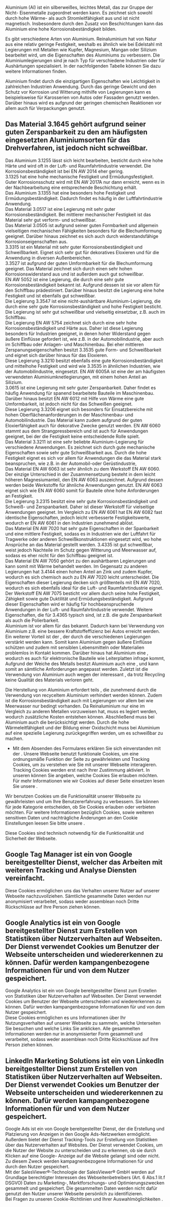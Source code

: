 Aluminium (Al) ist ein silberweißes, leichtes Metall, das zur Gruppe der Nicht-
Eisenmetalle zugeordnet werden kann. Es zeichnet sich sowohl durch hohe Wärme-
als auch Stromleitfähigkeit aus und ist nicht magnetisch. Insbesondere durch den
Zusatz von Beschichtungen kann das Aluminium eine hohe Korrosionsbeständigkeit
bilden.

Es gibt verschiedene Arten von Aluminium. Reinaluminium hat von Natur aus eine
relativ geringe Festigkeit, weshalb es ähnlich wie bei Edelstahl mit Legierungen
mit Metallen wie Kupfer, Magnesium, Mangan oder Silizium bearbeitet wird, um die
Eigenschaften des Aluminiums zu verbessern. Die Aluminiumlegierungen sind je
nach Typ für verschiedene Industrien oder für Aushärtungen spezialisiert. In der
nachfolgenden Tabelle können Sie dazu weitere Informationen finden.

Aluminium findet durch die einzigartigen Eigenschaften wie Leichtigkeit in
zahlreichen Industrien Anwendung. Durch das geringe Gewicht und den Schutz vor
Korrosion und Witterung mithilfe von Legierungen kann es beispielsweise für
Karosserien von Autos oder Fassaden genutzt werden. Darüber hinaus wird es
aufgrund der geringen chemischen Reaktionen vor allem auch für Verpackungen
genutzt.

Das Material 3.1645 gehört aufgrund seiner guten Zerspanbarkeit zu den am
häufigsten eingesetzten Aluminiumsorten für das Drehverfahren, ist jedoch nicht
schweißbar.  
---  
Das Aluminium 3.1255 lässt sich leicht bearbeiten, besticht durch eine hohe
Härte und wird oft in der Luft- und Raumfahrtindustrie verwendet. Die
Korrosionsbeständigkeit ist bei EN AW 2014 eher gering.  
3.1325 hat eine hohe mechanische Festigkeit und Ermüdungsfestigkeit. Guter
Korrosionsschutz wird mit EN AW 2017A nur dann erreicht, wenn es in der
Nachbearbeitung eine entsprechende Beschichtung erhält.  
Das Aluminium 3.1355 hat eine besonders hohe Festigkeit und
Ermüdungsbeständigkeit. Dadurch findet es häufig in der Luftfahrtindustrie
Anwendung.  
Das Material 3.0517 ist eine Legierung mit sehr guter Korrosionsbeständigkeit.
Bei mittlerer mechanischer Festigkeit ist das Material sehr gut verform- und
schweißbar.  
Das Material 3.0505 ist aufgrund seiner guten Formbarkeit und allgemein
vielseitigen mechanischen Fähigkeiten besonders für die Blechumformung geeignet.
Darüber hinaus zeichnet es sich auch durch widerstandsfähige
Korrosionseigenschaften aus.  
3.3315 ist ein Material mit sehr guter Korrosionsbeständigkeit und
Schweißbarkeit. Eignet sich sehr gut für dekoratives Eloxieren und für die
Anwendung in diversen Außenbereichen.  
3.3527 ist aufgrund der guten Umformbarkeit für die Blechumformung geeignet. Das
Material zeichnet sich durch einen sehr hohen Korrosionswiderstand aus und ist
außerdem auch gut schweißbar.  
EN AW 5052 ist eine Legierung, die durch eine sehr gute Korrosionsbeständigkeit
bekannt ist. Aufgrund dessen ist sie vor allem für den Schiffbau prädestiniert.
Darüber hinaus besitzt die Legierung eine hohe Festigkeit und ist ebenfalls gut
schweißbar.  
Die Legierung 3.3547 ist eine nicht-aushärtbare Aluminium-Legierung, die durch
eine sehr gute Korrosionsbeständigkeit und hohe Festigkeit besticht. Die
Legierung ist sehr gut schweißbar und vielseitig einsetzbar, z.B. auch im
Schiffbau.  
Die Legierung EN AW 5754 zeichnet sich durch eine sehr hohe
Korrosionsbeständigkeit und Härte aus. Daher ist diese Legierung besonders für
Industrien geeignet, in denen hoher Widerstand gegen äußere Einflüsse gefordert
ist, wie z.B. in der Automobilindustrie, aber auch im Schiffbau oder Anlagen-
und Maschinenbau. Bei eher mittleren Zerspanungseigenschaften besitzt 3.3535
gute Form- und Schweißbarkeit und eignet sich darüber hinaus für das Eloxieren.  
Diese Legierung 3.3210 besitzt ebenfalls eine gute Korrosionsbeständigkeit und
mittelhohe Festigkeit und wird wie 3.3535 in ähnlichen Industrien, wie der
Automobilindustrie, eingesetzt. EN AW 6005A ist eine der am häufigsten
verwendeten Aluminiumknetlegierungen, mit einem hohen Anteil an Silizium.  
3.0615 ist eine Legierung mit sehr guter Zerspanbarkeit. Daher findet es häufig
Anwendung für spanend bearbeitete Bauteile im Maschinenbau. Darüber hinaus
besitzt EN AW 6012 mit Hilfe von Wärme eine gute Umformbarkeit, ist jedoch nicht
für das Schweißen geeignet.  
Diese Legierung 3.3206 eignet sich besonders für Einsatzbereiche mit hohen
Oberflächenanforderungen in der Maschinenbau- und Automobilindustrie. Das
Material kann zudem aufgrund der guten Eloxierfähigkeit auch für dekorative
Zwecke genutzt werden. EN AW 6060 stammt aus dem Strangpressbereich und ist auch
für Anwendungen geeignet, bei der die Festigkeit keine entscheidende Rolle
spielt.  
Das Material 3.3211 ist eine sehr beliebte Aluminium-Legierung für verschiedene
Anwendungen. Es zeichnet sich durch gute mechanische Eigenschaften sowie sehr
gute Schweißbarkeit aus. Durch die hohe Festigkeit eignet es sich vor allem für
Anwendungen die das Material stark beanspruchen, wie z.B. in der Automobil-oder
Gerüstindustrie,  
Das Material EN AW 6063 ist sehr ähnlich zu dem Werkstoff EN AW 6060. Der
einzige Unterschied in der Zusammensetzung besteht in dem leicht höheren
Magnesiumanteil, den EN AW 6063 auszeichnet. Aufgrund dessen werden beide
Werkstoffe für ähnliche Anwendungen genutzt. EN AW 6063 eignet sich wie EN AW
6060 somit für Bauteile ohne hohe Anforderungen an Festigkeit.  
Die Legierung 3.2315 besitzt eine sehr gute Korrosionsbeständigkeit und Schweiß-
und Zerspanbarkeit. Daher ist dieser Werkstoff für vielseitige Anwendungen
geeignet. Im Vergleich zu EN AW 6061 hat EN AW 6082 fast identische
Eigenschaften, jedoch leicht verbesserte Festigkeitswerte, wodurch er EN AW 6061
in den Industrien zunehmend ablöst.  
Das Material EN AW 7020 hat sehr gute Eigenschaften in der Spanbarkeit und eine
mittlere Festigkeit, sodass es in Industrien wie der Luftfahrt für Tragwerke
oder anderen Schweißkonstruktionen eingesetzt wird, wo hohe Ansprüche an das
Material gestellt werden. 3.4335 ist gut schweißbar, weist jedoch Nachteile im
Schutz gegen Witterung und Meerwasser auf, sodass es eher nicht für den
Schiffbau geeignet ist.  
Das Material EN AW 7050 gehört zu den aushärtbaren Legierungen und kann somit
mit Wärme behandelt werden. Im Gegensatz zu anderen Legierungen hat 3.4144 einen
hohen Anteil an Zink und zudem Kupfer, wodurch es sich chemisch auch zu EN AW
7020 leicht unterscheidet. Die Eigenschaften dieser Legierung decken sich
größtenteils mit EN AW 7020, wodurch es sich ebenfalls ideal für die Luft- und
Raumfahrtindustrie eignet.  
Der Werkstoff EN AW 7075 besticht vor allem durch seine hohe Festigkeit,
Zähigkeit sowie gute Duktilität und Ermüdungsbeständigkeit. Aufgrund dieser
Eigenschaften wird er häufig für hochbeanspruchende Anwendungen in der Luft- und
Raumfahrtindustrie verwendet. Weitere Eigenschaften, die für 3.4365 typisch
sind, ist z.B. die gute Zerspanbarkeit als auch die Polierbarkeit.  
Aluminium ist vor allem für das bekannt. Dadurch kann bei Verwendung von
Aluminium z.B. eine bessere Kraftstoffeffizienz bei Autos erreicht werden. Ein
weiterer Vorteil ist der , der durch die verschiedenen Legierungen verstärkt
werden kann. Somit kann Aluminium gegen äußere Einflüsse schützen und zudem mit
sensiblen Lebensmitteln oder Materialien problemlos in Kontakt kommen. Darüber
hinaus hat Aluminium eine , wodurch es auch für elektronische Bauteile wie
Leiterplatten infrage kommt, Aufgrund der Weiche des Metalls besitzt Aluminium
auch eine , und kann somit an sämtliche Anforderungen angepasst werden. Zuletzt
ist die Verwendung von Aluminium auch wegen der interessant , da trotz Recycling
keine Qualität des Materials verloren geht.

Die Herstellung von Aluminium erfordert teils , die zunehmend durch die
Verwendung von recyceltem Aluminium verhindert werden können. Zudem ist die
Korrosionsbeständigkeit auch mit Legierungen vor allem bei wie Meerwasser nur
bedingt vorhanden. Da Reinaluminium nur eine im Vergleich zu anderen Metallen
vorzuweisen hat, muss es legiert werden, wodurch zusätzliche Kosten entstehen
können. Abschließend muss bei Aluminium auch die berücksichtigt werden. Durch
die hohe Wärmeleitfähigkeit und der Bildung einer Oxidschicht muss bei Aluminium
auf eine spezielle Legierung zurückgegriffen werden, um es schweißbar zu machen.

* Mit dem Absenden des Formulares erklären Sie sich einverstanden mit der .
Unsere Webseite benutzt funktionale Cookies, um eine ordnungsmäße Funktion der
Seite zu gewährleisten und Tracking Cookies, um zu verstehen wie Sie mit unserer
Webseite interagieren. Tracking Cookies werden erst nach Ihrer Zustimmung
aktiviert. In unseren können Sie angeben, welche Cookies Sie erlauben möchten.
Für mehr Informationen wie wir Cookies auf dieser Seite einsetzen lesen Sie
unsere .

Wir benutzen Cookies um die Funktionalität unserer Webseite zu gewährleisten und
um Ihre Benutzererfahrung zu verbessern. Sie können für jede Kategorie
entscheiden, ob Sie Cookies erlauben oder verbieten möchten. Für weitere
Informationen bezüglich Cookies, sowie weiteren sensitiven Daten und
nachträgliche Änderungen an den Cookie Einstellungen leesen Sie bitte unsere .

Diese Cookies sind technisch notwendig für die Funktionalität und Sicherheit der
Webseite.

Google Tag Manager ist ein von Google bereitgestellter Dienst, welcher das
Arbeiten mit weiteren Tracking und Analyse Diensten vereinfacht.  
---  
Diese Cookies ermöglichen uns das Verhalten unserer Nutzer auf unserer Webseite
nachzuvollziehen. Sämtliche gesammelte Daten werden nur anonymisiert
verarbeitet, sodass weder assemblean noch Dritte Rückschlüsse auf Ihre Person
ziehen können.

Google Analytics ist ein von Google bereitgestellter Dienst zum Erstellen von
Statistiken über Nutzerverhalten auf Webseiten. Der Dienst verwendet Cookies um
Benutzer der Webseite unterscheiden und wiedererkennen zu können. Dafür werden
kampangenbezogene Informationen für und von dem Nutzer gespeichert.  
---  
Google Analytics ist ein von Google bereitgestellter Dienst zum Erstellen von
Statistiken über Nutzerverhalten auf Webseiten. Der Dienst verwendet Cookies um
Benutzer der Webseite unterscheiden und wiedererkennen zu können. Dafür werden
kampangenbezogene Informationen für und von dem Nutzer gespeichert.  
Diese Cookies ermöglichen es uns Informationen über Ihr Nutzungsverhalten auf
unserer Webseite zu sammeln, welche Unterseiten Sie besuchen und welche Links
Sie anklicken. Alle gesammelten Informationen werden nur in anonymisierter Form
gesammelt und verarbeitet, sodass weder assemblean noch Dritte Rückschlüsse auf
Ihre Person ziehen können.

LinkedIn Marketing Solutions ist ein von LinkedIn bereitgestellter Dienst zum
Erstellen von Statistiken über Nutzerverhalten auf Webseiten. Der Dienst
verwendet Cookies um Benutzer der Webseite unterscheiden und wiedererkennen zu
können. Dafür werden kampangenbezogene Informationen für und von dem Nutzer
gespeichert.  
---  
Google Ads ist ein von Google bereitgestellter Dienst, der die Erstellung und
Platzierung von Anzeigen in den Google Ads-Netzwerken ermöglicht. Außerdem
bietet der Dienst Tracking-Tools zur Erstellung von Statistiken über das
Nutzerverhalten auf Websites. Der Dienst verwendet Cookies, um die Nutzer der
Website zu unterscheiden und zu erkennen, ob sie durch Klicken auf eine Google-
Anzeige auf die Website gelangt sind oder nicht. Zu diesem Zweck werden
kampagnenbezogene Informationen für und durch den Nutzer gespeichert.  
Mit der SalesViewer®-Technologie der SalesViewer® GmbH werden auf Grundlage
berechtigter Interessen des Webseitenbetreibers (Art. 6 Abs.1 lit.f DSGVO) Daten
zu Marketing-, Marktforschungs- und Optimierungszwecken gesammelt und
gespeichert. Die gesammelten Daten werden nicht dafür genutzt den Nutzer unserer
Webseite persönlich zu identifizieren.  
Bei Fragen zu unseren Cookie-Richtlinien und Ihrer Auswahlmöglichkeiten .

